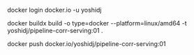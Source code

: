 docker login docker.io -u yoshidj

docker buildx build -o type=docker --platform=linux/amd64 -t yoshidj/pipeline-corr-serving:01 .

docker push docker.io/yoshidj/pipeline-corr-serving:01
